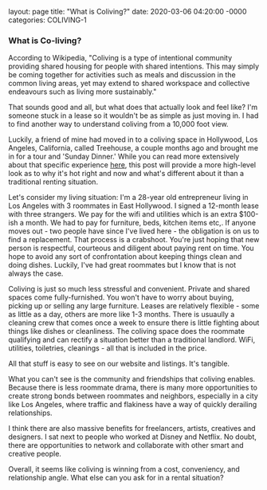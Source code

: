 layout: page
title: "What is Coliving?"
date: 2020-03-06 04:20:00 -0000
categories: COLIVING-1

### What is Co-living?

According to Wikipedia, "Coliving is a type of intentional community providing shared housing for people with shared intentions. This may simply be coming together for activities such as meals and discussion in the common living areas, yet may extend to shared workspace and collective endeavours such as living more sustainably."

That sounds good and all, but what does that actually look and feel like? I'm someone stuck in a lease so it wouldn't be as simple as just moving in. I had to find another way to understand coliving from a 10,000 foot view. 

Luckily, a friend of mine had moved in to a coliving space in Hollywood, Los Angeles, California, called Treehouse, a couple months ago and brought me in for a tour and 'Sunday Dinner.' While you can read more extensively about that specific experience [here](losangeles.colivingcircle.com), this post will provide a more high-level look as to why it's hot right and now and what's different about it than a traditional renting situation. 

Let's consider my living situation: I'm a 28-year old entrepreneur living in Los Angeles with 3 roommates in East Hollywood. I signed a 12-month lease with three strangers. We pay for the wifi and utilities which is an extra $100-ish a month. We had to pay for furniture, beds, kitchen items etc,. If anyone moves out - two people have since I've lived here - the obligation is on us to find a replacement. That process is a crabshoot. You're just hoping that new person is respectful, courteous and diligent about paying rent on time. You hope to avoid any sort of confrontation about keeping things clean and doing dishes. Luckily, I've had great roommates but I know that is not always the case. 

Coliving is just so much less stressful and convenient. Private and shared spaces come fully-furnished. You won't have to worry about buying, picking up or selling any large furniture. Leases are relatively flexible - some as little as a day, others are more like 1-3 months. There is usuaully a cleaning crew that comes once a week to ensure there is little fighting about things like dishes or cleanliness. The coliving space does the roommate qualifying and can rectify a situation better than a traditional landlord. WiFi, utilities, toiletries, cleanings - all that is included in the price. 

All that stuff is easy to see on our website and listings. It's tangible. 

What you can't see is the community and friendships that coliving enables. Because there is less roommate drama, there is many more opportunities to create strong bonds between roommates and neighbors, especially in a city like Los Angeles, where traffic and flakiness have a way of quickly derailing relationships. 

I think there are also massive benefits for freelancers, artists, creatives and designers. I sat next to people who worked at Disney and Netflix. No doubt, there are opportunities to network and collaborate with other smart and creative people. 

Overall, it seems like coliving is winning from a cost, conveniency, and relationship angle. What else can you ask for in a rental situation?
